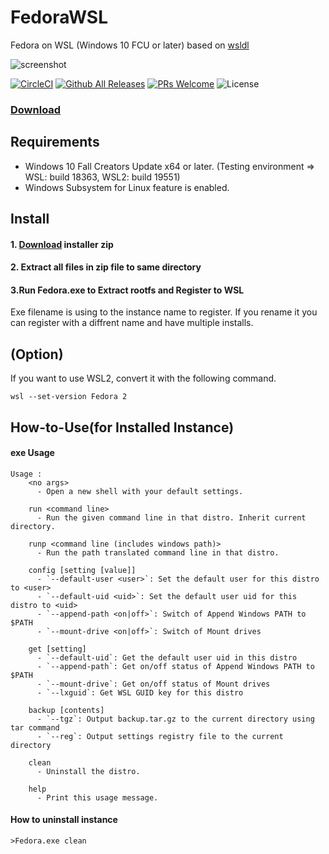 # FedoraWSL
Fedora on WSL (Windows 10 FCU or later)
based on [wsldl](https://github.com/yuk7/wsldl)

![screenshot](https://raw.githubusercontent.com/yosukes-dev/FedoraWSL/master/img/screenshot.png)

[![CircleCI](https://circleci.com/gh/yosukes-dev/FedoraWSL.svg?style=svg)](https://circleci.com/gh/yosukes-dev/FedoraWSL2)
[![Github All Releases](https://img.shields.io/github/downloads/yosukes-dev/FedoraWSL/total.svg?style=flat-square)](https://github.com/yosukes-dev/FedoraWSL/releases)
[![PRs Welcome](https://img.shields.io/badge/PRs-welcome-brightgreen.svg?style=flat-square)](http://makeapullrequest.com)
![License](https://img.shields.io/github/license/yosukes-dev/FedoraWSL.svg?style=flat-square)

### [Download](https://github.com/yosukes-dev/FedoraWSL/releases)


## Requirements
* Windows 10  Fall Creators Update x64 or later. 
(Testing environment => WSL: build 18363, WSL2: build 19551)
* Windows Subsystem for Linux feature is enabled.

## Install
#### 1. [Download](https://github.com/yosukes-dev/FedoraWSL/releases) installer zip

#### 2. Extract all files in zip file to same directory

#### 3.Run Fedora.exe to Extract rootfs and Register to WSL
Exe filename is using to the instance name to register.
If you rename it you can register with a diffrent name and have multiple installs.

## (Option)
If you want to use WSL2, convert it with the following command.
```dos
wsl --set-version Fedora 2
```

## How-to-Use(for Installed Instance)
#### exe Usage
```dos
Usage :
    <no args>
      - Open a new shell with your default settings.

    run <command line>
      - Run the given command line in that distro. Inherit current directory.

    runp <command line (includes windows path)>
      - Run the path translated command line in that distro.

    config [setting [value]]
      - `--default-user <user>`: Set the default user for this distro to <user>
      - `--default-uid <uid>`: Set the default user uid for this distro to <uid>
      - `--append-path <on|off>`: Switch of Append Windows PATH to $PATH
      - `--mount-drive <on|off>`: Switch of Mount drives

    get [setting]
      - `--default-uid`: Get the default user uid in this distro
      - `--append-path`: Get on/off status of Append Windows PATH to $PATH
      - `--mount-drive`: Get on/off status of Mount drives
      - `--lxguid`: Get WSL GUID key for this distro

    backup [contents]
      - `--tgz`: Output backup.tar.gz to the current directory using tar command
      - `--reg`: Output settings registry file to the current directory

    clean
      - Uninstall the distro.

    help
      - Print this usage message.
```


#### How to uninstall instance
```dos
>Fedora.exe clean

```
